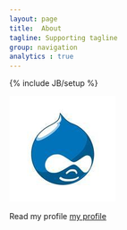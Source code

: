 ```yaml
---
layout: page
title:  About
tagline: Supporting tagline
group: navigation
analytics : true
---
```

{% include JB/setup %}

![drupal](/images/drupal.jpg)

Read my profile [my profile](/_posts/2013-03-22-my-profile.md)

<script type="text/javascript">

  var _gaq = _gaq || [];
  _gaq.push(['_setAccount', 'UA-39534509-1']);
  _gaq.push(['_trackPageview']);

  (function() {
    var ga = document.createElement('script'); ga.type = 'text/javascript'; ga.async = true;
    ga.src = ('https:' == document.location.protocol ? 'https://ssl' : 'http://www') + '.google-analytics.com/ga.js';
    var s = document.getElementsByTagName('script')[0]; s.parentNode.insertBefore(ga, s);
  })();

</script>
